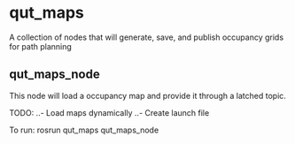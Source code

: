 # qut_maps
A collection of nodes that will generate, save, and publish occupancy grids for path planning

## qut_maps_node
This node will load a occupancy map and provide it through a latched topic.

TODO: 
..- Load maps dynamically
..- Create launch file

To run: rosrun qut_maps qut_maps_node
